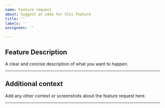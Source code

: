 ```yaml
---
name: Feature request
about: Suggest an idea for this feature
title: ''
labels: ''
assignees: ''

---
```


## Feature Description

A clear and concise description of what you want to happen.

---
## Additional context

Add any other context or screenshots about the feature request here.

---

